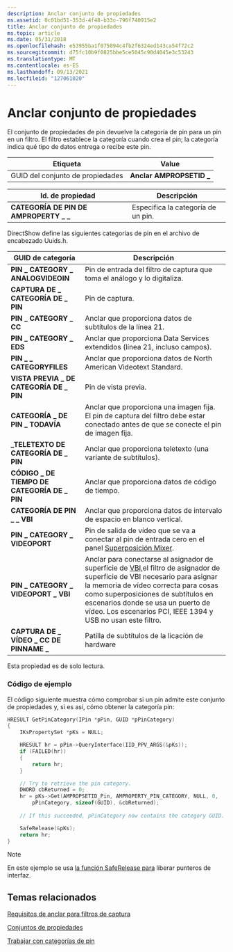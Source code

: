 ```yaml
---
description: Anclar conjunto de propiedades
ms.assetid: 0c01bd51-353d-4f48-b33c-796f740915e2
title: Anclar conjunto de propiedades
ms.topic: article
ms.date: 05/31/2018
ms.openlocfilehash: e53955ba1f075094c4fb2f6324ed143ca54f72c2
ms.sourcegitcommit: d75fc10b9f0825bbe5ce5045c90d4045e3c53243
ms.translationtype: MT
ms.contentlocale: es-ES
ms.lasthandoff: 09/13/2021
ms.locfileid: "127061020"
---
```

# <a name="pin-property-set"></a>Anclar conjunto de propiedades

El conjunto de propiedades de pin devuelve la categoría de pin para un pin en un filtro. El filtro establece la categoría cuando crea el pin; la categoría indica qué tipo de datos entrega o recibe este pin.



| Etiqueta | Value |
|-------------------|----------------------|
| GUID del conjunto de propiedades | **Anclar AMPROPSETID \_** |



 



| Id. de propiedad                   | Descripción                      |
|-------------------------------|----------------------------------|
| **CATEGORÍA DE PIN DE AMPROPERTY \_ \_** | Especifica la categoría de un pin. |



 

DirectShow define las siguientes categorías de pin en el archivo de encabezado Uuids.h.



| GUID de categoría                     | Descripción                                                                                                                                                                                                                                                                                                             |
|-----------------------------------|-------------------------------------------------------------------------------------------------------------------------------------------------------------------------------------------------------------------------------------------------------------------------------------------------------------------------|
| **PIN \_ CATEGORY \_ ANALOGVIDEOIN**  | Pin de entrada del filtro de captura que toma el análogo y lo digitaliza.                                                                                                                                                                                                                                                     |
| **CAPTURA DE \_ CATEGORÍA DE \_ PIN**        | Pin de captura.                                                                                                                                                                                                                                                                                                            |
| **PIN \_ CATEGORY \_ CC**             | Anclar que proporciona datos de subtítulos de la línea 21.                                                                                                                                                                                                                                                                      |
| **PIN \_ CATEGORY \_ EDS**            | Anclar que proporciona Data Services extendidos (línea 21, incluso campos).                                                                                                                                                                                                                                                            |
| **PIN \_ \_ CATEGORYFILES**          | Anclar que proporciona datos de North American Videotext Standard.                                                                                                                                                                                                                                                                   |
| **VISTA PREVIA \_ DE CATEGORÍA DE \_ PIN**        | Pin de vista previa.                                                                                                                                                                                                                                                                                                            |
| **CATEGORÍA \_ DE PIN \_ TODAVÍA**          | Anclar que proporciona una imagen fija. El pin de captura del filtro debe estar conectado antes de que se conecte el pin de imagen fija.                                                                                                                                                                                                    |
| **\_TELETEXTO DE CATEGORÍA DE \_ PIN**       | Anclar que proporciona teletexto (una variante de subtítulos).                                                                                                                                                                                                                                                                   |
| **CÓDIGO \_ DE TIEMPO DE CATEGORÍA DE \_ PIN**       | Anclar que proporciona datos de código de tiempo.                                                                                                                                                                                                                                                                                            |
| **CATEGORÍA DE PIN \_ \_ VBI**            | Anclar que proporciona datos de intervalo de espacio en blanco vertical.                                                                                                                                                                                                                                                                          |
| **PIN \_ CATEGORY \_ VIDEOPORT**      | Pin de salida de vídeo que se va a conectar al pin de entrada cero en el panel [Superposición Mixer](overlay-mixer-filter.md).                                                                                                                                                                                                                    |
| **PIN \_ CATEGORY \_ VIDEOPORT \_ VBI** | Anclar para conectarse al asignador de superficie de [VBI,](vbi-surface-allocator.md)el filtro de asignador de superficie de VBI necesario para asignar la memoria de vídeo correcta para cosas como superposiciones de subtítulos en escenarios donde se usa un puerto de vídeo. Los escenarios PCI, IEEE 1394 y USB no usan este filtro. |
| **CAPTURA DE \_ VÍDEO \_ CC DE PINNAME \_**   | Patilla de subtítulos de la licación de hardware                                                                                                                                                                                                                                                                                  |



 

Esta propiedad es de solo lectura.

### <a name="example-code"></a>Código de ejemplo

El código siguiente muestra cómo comprobar si un pin admite este conjunto de propiedades y, si es así, cómo obtener la categoría pin:


```C++
HRESULT GetPinCategory(IPin *pPin, GUID *pPinCategory)
{
    IKsPropertySet *pKs = NULL;

    HRESULT hr = pPin->QueryInterface(IID_PPV_ARGS(&pKs));
    if (FAILED(hr))
    {
        return hr;
    }

    // Try to retrieve the pin category.
    DWORD cbReturned = 0;
    hr = pKs->Get(AMPROPSETID_Pin, AMPROPERTY_PIN_CATEGORY, NULL, 0, 
        pPinCategory, sizeof(GUID), &cbReturned);
    
    // If this succeeded, pPinCategory now contains the category GUID.

    SafeRelease(&pKs);
    return hr;
}
```



> [!Note]  
> En este ejemplo se usa [la función SafeRelease para](../medfound/saferelease.md) liberar punteros de interfaz.

 

## <a name="related-topics"></a>Temas relacionados

<dl> <dt>

[Requisitos de anclar para filtros de captura](pin-requirements-for-capture-filters.md)
</dt> <dt>

[Conjuntos de propiedades](property-sets.md)
</dt> <dt>

[Trabajar con categorías de pin](working-with-pin-categories.md)
</dt> </dl>

 

 
